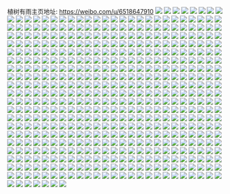 植树有雨主页地址: https://weibo.com/u/6518647910 
![](https://wx4.sinaimg.cn/mw2000/00779A6qly1h9kvnfw235j32c0340qv6.jpg) 
![](https://wx4.sinaimg.cn/mw2000/00779A6qly1h9kvnh45tej328i2zc1kz.jpg) 
![](https://wx4.sinaimg.cn/mw2000/00779A6qly1h9kvnhzc8zj32c0340x6q.jpg) 
![](https://wx4.sinaimg.cn/mw2000/00779A6qly1h9jw7x1zc1j31o0280tzx.jpg) 
![](https://wx4.sinaimg.cn/mw2000/00779A6qly1h9jw7yubioj33402c0u0y.jpg) 
![](https://wx4.sinaimg.cn/mw2000/00779A6qly1h9jw7xujbpj31o0280kj0.jpg) 
![](https://wx4.sinaimg.cn/mw2000/00779A6qly1h9jw7zhp2nj32nr1zt1ky.jpg) 
![](https://wx4.sinaimg.cn/mw2000/00779A6qly1h9jw81u7zuj32wq2c01kz.jpg) 
![](https://wx4.sinaimg.cn/mw2000/00779A6qly1h9jw87oqfmj30wi1o37n0.jpg) 
![](https://wx4.sinaimg.cn/mw2000/00779A6qly1h9jwb6xesij30wi1ie4bm.jpg) 
![](https://wx4.sinaimg.cn/mw2000/00779A6qly1h9jw86hqp3j31sc2dshdu.jpg) 
![](https://wx4.sinaimg.cn/mw2000/00779A6qly1h9ap83ly6zj31hc0u0qhd.jpg) 
![](https://wx4.sinaimg.cn/mw2000/00779A6qly1h972ukq118j32by2byx6q.jpg) 
![](https://wx4.sinaimg.cn/mw2000/00779A6qly1h972ujqhwjj32an2k1e83.jpg) 
![](https://wx4.sinaimg.cn/mw2000/00779A6qly1h9489msf8rj313u0tuan9.jpg) 
![](https://wx4.sinaimg.cn/mw2000/00779A6qly1h9487jdavoj30tu13uthe.jpg) 
![](https://wx4.sinaimg.cn/mw2000/00779A6qly1h9487itnncj31i70tl4fh.jpg) 
![](https://wx4.sinaimg.cn/mw2000/00779A6qly1h9488kjn8rj30u214qk17.jpg) 
![](https://wx4.sinaimg.cn/mw2000/00779A6qly1h9487j4xzhj30u014ek12.jpg) 
![](https://wx4.sinaimg.cn/mw2000/00779A6qly1h94887ofvzj30wi1eoaif.jpg) 
![](https://wx4.sinaimg.cn/mw2000/00779A6qly1h948abzot0j30u01hc4e7.jpg) 
![](https://wx4.sinaimg.cn/mw2000/00779A6qly1h948bo409oj30tq10hdjz.jpg) 
![](https://wx4.sinaimg.cn/mw2000/00779A6qly1h948dn8xzfj30t00wtwhx.jpg) 
![](https://wx4.sinaimg.cn/mw2000/00779A6qly1h8pfcj5w14j30xt0u0dnr.jpg) 
![](https://wx4.sinaimg.cn/mw2000/00779A6qly1h8pfcjip2aj30u014048u.jpg) 
![](https://wx4.sinaimg.cn/mw2000/00779A6qly1h8pfcitnusj30u014zqbf.jpg) 
![](https://wx4.sinaimg.cn/mw2000/00779A6qly1h8isz0nkx0j30u014011e.jpg) 
![](https://wx4.sinaimg.cn/mw2000/00779A6qly1h8isz1fi0ej30u0140dnx.jpg) 
![](https://wx4.sinaimg.cn/mw2000/00779A6qly1h8isz2dglsj30u014046l.jpg) 
![](https://wx4.sinaimg.cn/mw2000/00779A6qly1h8ht65o56pj32c0340qv6.jpg) 
![](https://wx4.sinaimg.cn/mw2000/00779A6qly1h87shg4lt0j30fm0fmaaq.jpg) 
![](https://wx4.sinaimg.cn/mw2000/00779A6qly1h86qjshc9zj30u0140q9u.jpg) 
![](https://wx4.sinaimg.cn/mw2000/00779A6qly1h84mt38zr3j31hc0u0k2n.jpg) 
![](https://wx4.sinaimg.cn/mw2000/00779A6qly1h84msy7aajj30u00u044l.jpg) 
![](https://wx4.sinaimg.cn/mw2000/00779A6qly1h83lnh43bzj30u013zwr5.jpg) 
![](https://wx4.sinaimg.cn/mw2000/00779A6qly1h83lnhkkmcj30u20u0tfp.jpg) 
![](https://wx4.sinaimg.cn/mw2000/00779A6qly1h83lng9jprj30u013zgtx.jpg) 
![](https://wx4.sinaimg.cn/mw2000/00779A6qly1h83lnid2a8j31400u0dmj.jpg) 
![](https://wx4.sinaimg.cn/mw2000/00779A6qly1h83lnhy7dzj31400u0dme.jpg) 
![](https://wx4.sinaimg.cn/mw2000/00779A6qly1h83lnitum3j31400u0107.jpg) 
![](https://wx4.sinaimg.cn/mw2000/00779A6qly1h83lnj6d5hj30u00u0jwv.jpg) 
![](https://wx4.sinaimg.cn/mw2000/00779A6qly1h83lnm0bspj30u20u0jyp.jpg) 
![](https://wx4.sinaimg.cn/mw2000/00779A6qly1h83lnk1rmmj30u0140k4v.jpg) 
![](https://wx4.sinaimg.cn/mw2000/00779A6qly1h7z34uycldj31400u0jxk.jpg) 
![](https://wx4.sinaimg.cn/mw2000/00779A6qly1h7z34vat3fj31400u0wkx.jpg) 
![](https://wx4.sinaimg.cn/mw2000/00779A6qly1h7wtbrlfrvj30t90zjwhg.jpg) 
![](https://wx4.sinaimg.cn/mw2000/00779A6qly1h7wtbqxl81j30u015qq6c.jpg) 
![](https://wx4.sinaimg.cn/mw2000/00779A6qly1h7wtbs0427j30sy0s4di7.jpg) 
![](https://wx4.sinaimg.cn/mw2000/00779A6qly1h7wt8um0ldj31190u0111.jpg) 
![](https://wx4.sinaimg.cn/mw2000/00779A6qly1h7wt0nquc3j30u0140jys.jpg) 
![](https://wx4.sinaimg.cn/mw2000/00779A6qly1h7wt0o42q6j30u0140gvo.jpg) 
![](https://wx4.sinaimg.cn/mw2000/00779A6qly1h7wt0ngfpzj30u01ciq8m.jpg) 
![](https://wx4.sinaimg.cn/mw2000/00779A6qly1h7wt0olj8nj30k00zkjyp.jpg) 
![](https://wx4.sinaimg.cn/mw2000/00779A6qly1h7wt0p1rjoj30k00zkjyp.jpg) 
![](https://wx4.sinaimg.cn/mw2000/00779A6qly1h7wt0pnfrgj30u01hctor.jpg) 
![](https://wx4.sinaimg.cn/mw2000/00779A6qly1h7wt0q6nhnj30u01hcaqd.jpg) 
![](https://wx4.sinaimg.cn/mw2000/00779A6qly1h7wt0qx1ypj30u01hc7kp.jpg) 
![](https://wx4.sinaimg.cn/mw2000/00779A6qly1h7wt0r9kulj30u01407ex.jpg) 
![](https://wx4.sinaimg.cn/mw2000/00779A6qly1h7v50kj2akj30u0140qdj.jpg) 
![](https://wx4.sinaimg.cn/mw2000/00779A6qly1h7rmerae7jj30u01hc47d.jpg) 
![](https://wx4.sinaimg.cn/mw2000/00779A6qly1h7pxc4hx34j30pv0y2780.jpg) 
![](https://wx4.sinaimg.cn/mw2000/00779A6qly1h7pw51graoj30ty0udgp6.jpg) 
![](https://wx4.sinaimg.cn/mw2000/00779A6qly1h7pjib8inkj31400u0tiy.jpg) 
![](https://wx4.sinaimg.cn/mw2000/00779A6qly1h7niqd96iyj30u013zdoa.jpg) 
![](https://wx4.sinaimg.cn/mw2000/00779A6qly1h7niqc0n32j30u01400zg.jpg) 
![](https://wx4.sinaimg.cn/mw2000/00779A6qly1h7niqexknnj30u0140qah.jpg) 
![](https://wx4.sinaimg.cn/mw2000/00779A6qly1h7niqgzeydj31290u0gvd.jpg) 
![](https://wx4.sinaimg.cn/mw2000/00779A6qly1h7niqi36qrj30u013z114.jpg) 
![](https://wx4.sinaimg.cn/mw2000/00779A6qly1h7niqjgbdsj30u20u0dom.jpg) 
![](https://wx4.sinaimg.cn/mw2000/00779A6qly1h7mgahf38uj30zk0k07be.jpg) 
![](https://wx4.sinaimg.cn/mw2000/00779A6qly1h7mgawnti9j30zk0k0dnd.jpg) 
![](https://wx4.sinaimg.cn/mw2000/00779A6qly1h7mgbd4h2rj31hc0u018l.jpg) 
![](https://wx4.sinaimg.cn/mw2000/00779A6qly1h7mgbu4l0dj31hc0u0wup.jpg) 
![](https://wx4.sinaimg.cn/mw2000/00779A6qly1h7mgcahqr8j31hc0u04f8.jpg) 
![](https://wx4.sinaimg.cn/mw2000/00779A6qly1h7mgclohywj30zk0k0qaa.jpg) 
![](https://wx4.sinaimg.cn/mw2000/00779A6qly1h7k7uzgh7hj30u0140n48.jpg) 
![](https://wx4.sinaimg.cn/mw2000/00779A6qly1h7k7uwtwkmj30u0140q8a.jpg) 
![](https://wx4.sinaimg.cn/mw2000/00779A6qly1h7jk2hdmb1j30u01chajn.jpg) 
![](https://wx4.sinaimg.cn/mw2000/00779A6qly1h7jk2hpq7tj30ti0x8te6.jpg) 
![](https://wx4.sinaimg.cn/mw2000/00779A6qly1h7jk2gwwjwj30tx1bpahh.jpg) 
![](https://wx4.sinaimg.cn/mw2000/00779A6qly1h7gt3on89ij30u0145n18.jpg) 
![](https://wx4.sinaimg.cn/mw2000/00779A6qly1h7gt3pp9tsj30s910jdgl.jpg) 
![](https://wx4.sinaimg.cn/mw2000/00779A6qly1h7gt3qdqm8j30rg0ywt9f.jpg) 
![](https://wx4.sinaimg.cn/mw2000/00779A6qly1h7g7ske9ytj30uf0u00tc.jpg) 
![](https://wx4.sinaimg.cn/mw2000/00779A6qly1h7g7s9m8a5j30se0xswi0.jpg) 
![](https://wx4.sinaimg.cn/mw2000/00779A6qly1h7g6ijiro3j30u0140akr.jpg) 
![](https://wx4.sinaimg.cn/mw2000/00779A6qly1h7g6iljxdrj30u01403zs.jpg) 
![](https://wx4.sinaimg.cn/mw2000/00779A6qly1h7g6ij3w27j30u013zk4y.jpg) 
![](https://wx4.sinaimg.cn/mw2000/00779A6qly1h7g6ikgj5oj30u013rajb.jpg) 
![](https://wx4.sinaimg.cn/mw2000/00779A6qly1h7g6ijs1d9j30u00u00u4.jpg) 
![](https://wx4.sinaimg.cn/mw2000/00779A6qly1h7g6ikozjyj30u20u0dia.jpg) 
![](https://wx4.sinaimg.cn/mw2000/00779A6qly1h7g6il022cj30u00u0gtd.jpg) 
![](https://wx4.sinaimg.cn/mw2000/00779A6qly1h7g6ilambtj30u00yigtz.jpg) 
![](https://wx4.sinaimg.cn/mw2000/00779A6qly1h7g6ik0o5aj311i0u0n12.jpg) 
![](https://wx4.sinaimg.cn/mw2000/00779A6qly1h7g0e92hl2j30u013o0w1.jpg) 
![](https://wx4.sinaimg.cn/mw2000/00779A6qly1h7cxm2xn8gj30ox0x8n29.jpg) 
![](https://wx4.sinaimg.cn/mw2000/00779A6qly1h7coemi2vnj30u01sxjyw.jpg) 
![](https://wx4.sinaimg.cn/mw2000/00779A6qly1h7coelwgluj30u01sxk5r.jpg) 
![](https://wx4.sinaimg.cn/mw2000/00779A6qly1h7coemxq2ej30u01o4k5w.jpg) 
![](https://wx4.sinaimg.cn/mw2000/00779A6qly1h7coen5qbaj30u00u0q46.jpg) 
![](https://wx4.sinaimg.cn/mw2000/00779A6qly1h7coenet5cj30u012w7d0.jpg) 
![](https://wx4.sinaimg.cn/mw2000/00779A6qly1h7coenrphej30u00u075p.jpg) 
![](https://wx4.sinaimg.cn/mw2000/00779A6qly1h7ab7q6a47j30u00u0wfc.jpg) 
![](https://wx4.sinaimg.cn/mw2000/00779A6qly1h7ab3fhb8vj30u013zdgx.jpg) 
![](https://wx4.sinaimg.cn/mw2000/00779A6qly1h7838m73qfj31o02801kx.jpg) 
![](https://wx4.sinaimg.cn/mw2000/00779A6qly1h7838lm53lj30u01hctgt.jpg) 
![](https://wx4.sinaimg.cn/mw2000/00779A6qly1h78372w7uoj31ba0zggoa.jpg) 
![](https://wx4.sinaimg.cn/mw2000/00779A6qly1h78378w8uyj335s2dcnpf.jpg) 
![](https://wx4.sinaimg.cn/mw2000/00779A6qly1h78372ftlkj32c0340hdt.jpg) 
![](https://wx4.sinaimg.cn/mw2000/00779A6qly1h78379rewuj30u0140t9o.jpg) 
![](https://wx4.sinaimg.cn/mw2000/00779A6qly1h7837atdcpj32zf29fkjm.jpg) 
![](https://wx4.sinaimg.cn/mw2000/00779A6qly1h7837c9p2qj33402c0u0y.jpg) 
![](https://wx4.sinaimg.cn/mw2000/00779A6qly1h7837druwpj33402c0hdu.jpg) 
![](https://wx4.sinaimg.cn/mw2000/00779A6qly1h7837et8cnj31o0280dsi.jpg) 
![](https://wx4.sinaimg.cn/mw2000/00779A6qly1h7837gffeoj33402c07wj.jpg) 
![](https://wx4.sinaimg.cn/mw2000/00779A6qly1h7837i3epnj31o0280u0x.jpg) 
![](https://wx4.sinaimg.cn/mw2000/00779A6qly1h74lvk3k8cj30wi1ycq49.jpg) 
![](https://wx4.sinaimg.cn/mw2000/00779A6qly1h74lvlp6nfj30m50jvt94.jpg) 
![](https://wx4.sinaimg.cn/mw2000/00779A6qly1h74lvlzxjzj30u01hctgg.jpg) 
![](https://wx4.sinaimg.cn/mw2000/00779A6qly1h73qtqedguj30u014o79p.jpg) 
![](https://wx4.sinaimg.cn/mw2000/00779A6qly1h73qtqw3xgj31d00u00w2.jpg) 
![](https://wx4.sinaimg.cn/mw2000/00779A6qly1h73qtrhjjnj30u0140tl8.jpg) 
![](https://wx4.sinaimg.cn/mw2000/00779A6qly1h73qtrvytaj30u0140gt1.jpg) 
![](https://wx4.sinaimg.cn/mw2000/00779A6qly1h73qtq1948j31410u0juh.jpg) 
![](https://wx4.sinaimg.cn/mw2000/00779A6qly1h71b3utetjj30tq19jtca.jpg) 
![](https://wx4.sinaimg.cn/mw2000/00779A6qly1h71b3oeuedj32c0340e83.jpg) 
![](https://wx4.sinaimg.cn/mw2000/00779A6qly1h71b3qrguyj33402c0b2c.jpg) 
![](https://wx4.sinaimg.cn/mw2000/00779A6qly1h71b3sq84ij32c0340u0y.jpg) 
![](https://wx4.sinaimg.cn/mw2000/00779A6qly1h71b3u8r2ij32c0340npe.jpg) 
![](https://wx4.sinaimg.cn/mw2000/00779A6qly1h71b3w7lnmj326u26u1kz.jpg) 
![](https://wx4.sinaimg.cn/mw2000/00779A6qly1h71b3guez3j32c02sde82.jpg) 
![](https://wx4.sinaimg.cn/mw2000/00779A6qly1h71b3ylpafj32ve25je83.jpg) 
![](https://wx4.sinaimg.cn/mw2000/00779A6qly1h71b40z1p6j32vn25qu0z.jpg) 
![](https://wx4.sinaimg.cn/mw2000/00779A6qly1h71b421i0cj31o01o0wnd.jpg) 
![](https://wx4.sinaimg.cn/mw2000/00779A6qly1h71b46wi5xj32c0340x6q.jpg) 
![](https://wx4.sinaimg.cn/mw2000/00779A6qly1h70a4kasyaj30yp0jjtc1.jpg) 
![](https://wx4.sinaimg.cn/mw2000/00779A6qly1h6sgpu45hlj31o0280kjl.jpg) 
![](https://wx4.sinaimg.cn/mw2000/00779A6qly1h6sgputcwbj32c0340npe.jpg) 
![](https://wx4.sinaimg.cn/mw2000/00779A6qly1h6sgpsxcnzj31o0280b29.jpg) 
![](https://wx4.sinaimg.cn/mw2000/00779A6qly1h6r9dhy5ybj30k00zkmyk.jpg) 
![](https://wx4.sinaimg.cn/mw2000/00779A6qly1h6r9dj0vucj30u0140jyh.jpg) 
![](https://wx4.sinaimg.cn/mw2000/00779A6qly1h6r9dkufjuj30u01407fl.jpg) 
![](https://wx4.sinaimg.cn/mw2000/00779A6qly1h6q4xm1w2jj30u01407ao.jpg) 
![](https://wx4.sinaimg.cn/mw2000/00779A6qly1h6q4xq7ihaj30u00v0gqm.jpg) 
![](https://wx4.sinaimg.cn/mw2000/00779A6qly1h6p12shnabj32c02l4npe.jpg) 
![](https://wx4.sinaimg.cn/mw2000/00779A6qly1h6p12jbm3jj30zw0zjgwp.jpg) 
![](https://wx4.sinaimg.cn/mw2000/00779A6qly1h6p12mky4hj33382c0e85.jpg) 
![](https://wx4.sinaimg.cn/mw2000/00779A6qly1h6p12rbup1j326r26rhdv.jpg) 
![](https://wx4.sinaimg.cn/mw2000/00779A6qly1h6p12vg3idj31sc2ds7wj.jpg) 
![](https://wx4.sinaimg.cn/mw2000/00779A6qly1h6p12k7jirj30u00u017f.jpg) 
![](https://wx4.sinaimg.cn/mw2000/00779A6qly1h6omun3fawj30zk0k0n3m.jpg) 
![](https://wx4.sinaimg.cn/mw2000/00779A6qly1h6omun9pmpj30k00zkwkj.jpg) 
![](https://wx4.sinaimg.cn/mw2000/00779A6qly1h6omumtbw7j30zk0k0dmk.jpg) 
![](https://wx4.sinaimg.cn/mw2000/00779A6qly1h6ojygdnbfj30tj0kaq6v.jpg) 
![](https://wx4.sinaimg.cn/mw2000/00779A6qly1h6nlvfjeocj30wi0ult9v.jpg) 
![](https://wx4.sinaimg.cn/mw2000/00779A6qly1h6mdwpivksj30wh12pjwm.jpg) 
![](https://wx4.sinaimg.cn/mw2000/00779A6qly1h6mdwpb5g9j30wi12jwf2.jpg) 
![](https://wx4.sinaimg.cn/mw2000/00779A6qly1h6mdwp0e1xj30wi12o0ta.jpg) 
![](https://wx4.sinaimg.cn/mw2000/00779A6qly1h6mdxy4nbbj31o01o0n7j.jpg) 
![](https://wx4.sinaimg.cn/mw2000/00779A6qly1h6mdxw5vj9j32c0340npd.jpg) 
![](https://wx4.sinaimg.cn/mw2000/00779A6qly1h6mdxxm2luj32c03407ci.jpg) 
![](https://wx4.sinaimg.cn/mw2000/00779A6qly1h6mdxyyaiqj32c02ocnpe.jpg) 
![](https://wx4.sinaimg.cn/mw2000/00779A6qly1h6mdxyd7p5j30wi147mxz.jpg) 
![](https://wx4.sinaimg.cn/mw2000/00779A6qly1h6mdxvgjblj32c02c0hdw.jpg) 
![](https://wx4.sinaimg.cn/mw2000/00779A6qly1h6jf6kkwemj30sd0u8gnj.jpg) 
![](https://wx4.sinaimg.cn/mw2000/00779A6qly1h6jf6ie3r9j30wg1d2ato.jpg) 
![](https://wx4.sinaimg.cn/mw2000/00779A6qly1h6jf6io80ij30sv11lqbf.jpg) 
![](https://wx4.sinaimg.cn/mw2000/00779A6qly1h6jf6jba7dj33402c0e82.jpg) 
![](https://wx4.sinaimg.cn/mw2000/00779A6qly1h6jf6jxox9j33402c04qq.jpg) 
![](https://wx4.sinaimg.cn/mw2000/00779A6qly1h6jf6lhvgvj30u017yqkx.jpg) 
![](https://wx4.sinaimg.cn/mw2000/00779A6qly1h6jf6ltal9j30u01hck70.jpg) 
![](https://wx4.sinaimg.cn/mw2000/00779A6qly1h6eb78j7boj30wi0wiab0.jpg) 
![](https://wx4.sinaimg.cn/mw2000/00779A6qly1h6eb78ttibj30zk0zkwou.jpg) 
![](https://wx4.sinaimg.cn/mw2000/00779A6qly1h6c6pkbvimj30cu0hgweu.jpg) 
![](https://wx4.sinaimg.cn/mw2000/00779A6qly1h68zugefj1j30fo0ljq4c.jpg) 
![](https://wx4.sinaimg.cn/mw2000/00779A6qly1h68ris7houj30u01a10z4.jpg) 
![](https://wx4.sinaimg.cn/mw2000/00779A6qly1h66cex4b6cj30u00mfjvc.jpg) 
![](https://wx4.sinaimg.cn/mw2000/00779A6qly1h649cnz5poj30tu13u44l.jpg) 
![](https://wx4.sinaimg.cn/mw2000/00779A6qly1h63wswlf2gj30u0140t9j.jpg) 
![](https://wx4.sinaimg.cn/mw2000/00779A6qly1h638zwlzokj30u011ztd8.jpg) 
![](https://wx4.sinaimg.cn/mw2000/00779A6qly1h62xq1b6e4j30u01clak5.jpg) 
![](https://wx4.sinaimg.cn/mw2000/00779A6qly1h62r2ibx74j30ig0hcjrm.jpg) 
![](https://wx4.sinaimg.cn/mw2000/00779A6qly1h62r3rd4taj30jy0m2jrj.jpg) 
![](https://wx4.sinaimg.cn/mw2000/00779A6qly1h61ltz1lcdj30wi17cq3x.jpg) 
![](https://wx4.sinaimg.cn/mw2000/00779A6qly1h6195qnzf6j32c02srqv6.jpg) 
![](https://wx4.sinaimg.cn/mw2000/00779A6qly1h6195sjrjzj32c03407wh.jpg) 
![](https://wx4.sinaimg.cn/mw2000/00779A6qly1h5v36vs4qxj31o01o0hdt.jpg) 
![](https://wx4.sinaimg.cn/mw2000/00779A6qly1h5v36w9xl4j30u01hc4ey.jpg) 
![](https://wx4.sinaimg.cn/mw2000/00779A6qly1h5v36x0v50j33402c04qq.jpg) 
![](https://wx4.sinaimg.cn/mw2000/00779A6qly1h5v36xxn3oj33402c04qq.jpg) 
![](https://wx4.sinaimg.cn/mw2000/00779A6qly1h5reu2vd46j32c03407wi.jpg) 
![](https://wx4.sinaimg.cn/mw2000/00779A6qly1h5mucav2mvj30zg16odlt.jpg) 
![](https://wx4.sinaimg.cn/mw2000/00779A6qly1h5mucbpfwmj33402c0kjn.jpg) 
![](https://wx4.sinaimg.cn/mw2000/00779A6qly1h5muccm0s2j3340340npe.jpg) 
![](https://wx4.sinaimg.cn/mw2000/00779A6qly1h5mucdundyj33402c0u0z.jpg) 
![](https://wx4.sinaimg.cn/mw2000/00779A6qly1h5mucd31a8j30go0goaav.jpg) 
![](https://wx4.sinaimg.cn/mw2000/00779A6qly1h5mucal09kj31ba1ba4ir.jpg) 
![](https://wx4.sinaimg.cn/mw2000/00779A6qly1h5bioenihrj30t71dt4d4.jpg) 
![](https://wx4.sinaimg.cn/mw2000/00779A6qly1h4yhiz2nrgj30u01hcn56.jpg) 
![](https://wx4.sinaimg.cn/mw2000/00779A6qly1h4yhizvkryj30u01hc47e.jpg) 
![](https://wx4.sinaimg.cn/mw2000/00779A6qly1h4yhjjkxskj30u01hc7ab.jpg) 
![](https://wx4.sinaimg.cn/mw2000/00779A6qly1h4yfho0lb1j31160u0n5i.jpg) 
![](https://wx4.sinaimg.cn/mw2000/00779A6qly1h4yfhoxos1j30u0140wol.jpg) 
![](https://wx4.sinaimg.cn/mw2000/00779A6qly1h4yfhpf2naj30u20u045v.jpg) 
![](https://wx4.sinaimg.cn/mw2000/00779A6qly1h4xbyl5ki7j33402c0u0z.jpg) 
![](https://wx4.sinaimg.cn/mw2000/00779A6qly1h4uofn3etgj30sy0m7jux.jpg) 
![](https://wx4.sinaimg.cn/mw2000/00779A6qly1h4tqp9ssqlj30u01syagn.jpg) 
![](https://wx4.sinaimg.cn/mw2000/00779A6qly1h4szz05pmej30u01sx791.jpg) 
![](https://wx4.sinaimg.cn/mw2000/00779A6qly1h4szz0jt3yj30wi1yck2v.jpg) 
![](https://wx4.sinaimg.cn/mw2000/00779A6qly1h4sqa9hstij31400u0n4v.jpg) 
![](https://wx4.sinaimg.cn/mw2000/00779A6qly1h4sqa8uvp1j31400u0tgu.jpg) 
![](https://wx4.sinaimg.cn/mw2000/00779A6qly1h4sqa6myq1j30u0140k0a.jpg) 
![](https://wx4.sinaimg.cn/mw2000/00779A6qly1h4sqb3s8avj30u0141q7y.jpg) 
![](https://wx4.sinaimg.cn/mw2000/00779A6qly1h4rlj7pbojj32c0340qv7.jpg) 
![](https://wx4.sinaimg.cn/mw2000/00779A6qly1h4rlj9mmr9j33402c0kjn.jpg) 
![](https://wx4.sinaimg.cn/mw2000/00779A6qly1h4rljdhveuj32c0340u10.jpg) 
![](https://wx4.sinaimg.cn/mw2000/00779A6qly1h4rljfawkoj32uy1mfqv7.jpg) 
![](https://wx4.sinaimg.cn/mw2000/00779A6qly1h4rljftat9j30zk0k0aeq.jpg) 
![](https://wx4.sinaimg.cn/mw2000/00779A6qly1h4rljhk4nhj32c0340qv7.jpg) 
![](https://wx4.sinaimg.cn/mw2000/00779A6qly1h4p1ny7dpnj30zk0zk13l.jpg) 
![](https://wx4.sinaimg.cn/mw2000/00779A6qly1h4lh36685sj33402c0npe.jpg) 
![](https://wx4.sinaimg.cn/mw2000/00779A6qly1h4lh356ii4j313u0tuncw.jpg) 
![](https://wx4.sinaimg.cn/mw2000/00779A6qly1h4lh3p9kc6j32c03401l0.jpg) 
![](https://wx4.sinaimg.cn/mw2000/00779A6qly1h4lh3q5mylj30r912w44x.jpg) 
![](https://wx4.sinaimg.cn/mw2000/00779A6qly1h4jofixw5jj32c033vhdw.jpg) 
![](https://wx4.sinaimg.cn/mw2000/00779A6qly1h4jofjmag6j30nx0esgo2.jpg) 
![](https://wx4.sinaimg.cn/mw2000/00779A6qly1h4f4tn9aklj33402c01ky.jpg) 
![](https://wx4.sinaimg.cn/mw2000/00779A6qly1h4f4tqinpbj32c033v7wj.jpg) 
![](https://wx4.sinaimg.cn/mw2000/00779A6qly1h4f43df53tj32801o0u0x.jpg) 
![](https://wx4.sinaimg.cn/mw2000/00779A6qly1h4f439t91fj30zk1bedr6.jpg) 
![](https://wx4.sinaimg.cn/mw2000/00779A6qly1h4f43e8eegj32801o0u0x.jpg) 
![](https://wx4.sinaimg.cn/mw2000/00779A6qly1h4f43cj0tgj32c033vhdv.jpg) 
![](https://wx4.sinaimg.cn/mw2000/00779A6qly1h4f439chntj33402c0kjn.jpg) 
![](https://wx4.sinaimg.cn/mw2000/00779A6qly1h4f43euqu7j31o0280hdt.jpg) 
![](https://wx4.sinaimg.cn/mw2000/00779A6qly1h4f43fp1ulj31o02804qq.jpg) 
![](https://wx4.sinaimg.cn/mw2000/00779A6qly1h4f43gojnpj31o02804qq.jpg) 
![](https://wx4.sinaimg.cn/mw2000/00779A6qly1h4f43heo59j31o0280x6p.jpg) 
![](https://wx4.sinaimg.cn/mw2000/00779A6qly1h4clbnrjizj32c033v1l0.jpg) 
![](https://wx4.sinaimg.cn/mw2000/00779A6qly1h4clcc544uj32c033vx6r.jpg) 
![](https://wx4.sinaimg.cn/mw2000/00779A6qly1h4cgdyi8xwj31o02804fa.jpg) 
![](https://wx4.sinaimg.cn/mw2000/00779A6qly1h4cgdzb7xaj31o0280e4s.jpg) 
![](https://wx4.sinaimg.cn/mw2000/00779A6qly1h4cgdzog4bj31o0280qis.jpg) 
![](https://wx4.sinaimg.cn/mw2000/00779A6qly1h47mdk1mlvj32c0340e83.jpg) 
![](https://wx4.sinaimg.cn/mw2000/00779A6qly1h47mdl3i1rj30zg1ban0w.jpg) 
![](https://wx4.sinaimg.cn/mw2000/00779A6qly1h47mdnbuehj32t92c0b2a.jpg) 
![](https://wx4.sinaimg.cn/mw2000/00779A6qly1h47mdt7nfcj30zk0k07bc.jpg) 
![](https://wx4.sinaimg.cn/mw2000/00779A6qly1h423t14v8xj31hc0u0jyf.jpg) 
![](https://wx4.sinaimg.cn/mw2000/00779A6qly1h423syk2bcj33402c0b2b.jpg) 
![](https://wx4.sinaimg.cn/mw2000/00779A6qly1h423t0r0sgj32c033vx6s.jpg) 
![](https://wx4.sinaimg.cn/mw2000/00779A6qly1h41t6bjn1vj30ts0mcwpn.jpg) 
![](https://wx4.sinaimg.cn/mw2000/00779A6qly1h41t6b91w6j31o0280u0x.jpg) 
![](https://wx4.sinaimg.cn/mw2000/00779A6qly1h41t69y6eyj31o0280e81.jpg) 
![](https://wx4.sinaimg.cn/mw2000/00779A6qly1h41t6c0iy7j31o0280e81.jpg) 
![](https://wx4.sinaimg.cn/mw2000/00779A6qly1h41t6alnj8j31o0280hdt.jpg) 
![](https://wx4.sinaimg.cn/mw2000/00779A6qly1h3t4ro03nsj31sc2dskjl.jpg) 
![](https://wx4.sinaimg.cn/mw2000/00779A6qly1h3t4rowwlwj31sc2dsb29.jpg) 
![](https://wx4.sinaimg.cn/mw2000/00779A6qly1h3t4rptlrjj31sc2ds1ky.jpg) 
![](https://wx4.sinaimg.cn/mw2000/00779A6qly1h3t4rqk7rbj31o82dsx6p.jpg) 
![](https://wx4.sinaimg.cn/mw2000/00779A6qly1h3lwiht6p9j30u0140n64.jpg) 
![](https://wx4.sinaimg.cn/mw2000/00779A6qly1h3kgw5lplmj322m340e82.jpg) 
![](https://wx4.sinaimg.cn/mw2000/00779A6qly1h3jvvks4mvj33402ctnpf.jpg) 
![](https://wx4.sinaimg.cn/mw2000/00779A6qly1h3jvvm88blj31uh2gm1l0.jpg) 
![](https://wx4.sinaimg.cn/mw2000/00779A6qly1h3jvvnvx91j33402c01l2.jpg) 
![](https://wx4.sinaimg.cn/mw2000/00779A6qly1h3jvvoypeyj32801o0u0y.jpg) 
![](https://wx4.sinaimg.cn/mw2000/00779A6qly1h3e3nx0xmkj31be0zk4j5.jpg) 
![](https://wx4.sinaimg.cn/mw2000/00779A6qly1h3e06ryvigj31o0280npd.jpg) 
![](https://wx4.sinaimg.cn/mw2000/00779A6qly1h3e06u4jxlj30wi1yc1kx.jpg) 
![](https://wx4.sinaimg.cn/mw2000/00779A6qly1h3e06xntpaj32c0340hdu.jpg) 
![](https://wx4.sinaimg.cn/mw2000/00779A6qly1h3e06z5wjcj30u0140q7d.jpg) 
![](https://wx4.sinaimg.cn/mw2000/00779A6qly1h3e07c82qcj31sc2dsb29.jpg) 
![](https://wx4.sinaimg.cn/mw2000/00779A6qly1h3adbhnebfj30tw13w16i.jpg) 
![](https://wx4.sinaimg.cn/mw2000/00779A6qly1h38bvjhr7bj32nj2njx6p.jpg) 
![](https://wx4.sinaimg.cn/mw2000/00779A6qly1h38bvips62j32c0340x6q.jpg) 
![](https://wx4.sinaimg.cn/mw2000/00779A6qly1h38bw0mngtj31o0280b29.jpg) 
![](https://wx4.sinaimg.cn/mw2000/00779A6qly1h38bvhorhgj31400u04de.jpg) 
![](https://wx4.sinaimg.cn/mw2000/00779A6qly1h38bw1811ij31o0280e81.jpg) 
![](https://wx4.sinaimg.cn/mw2000/00779A6qly1h35s03tfc8j33402c0hdv.jpg) 
![](https://wx4.sinaimg.cn/mw2000/00779A6qly1h35s02o5f4j31sc2dshdt.jpg) 
![](https://wx4.sinaimg.cn/mw2000/00779A6qly1h35s016vd7j33402c0b2c.jpg) 
![](https://wx4.sinaimg.cn/mw2000/00779A6qly1h31vjgko07j32c0340x6q.jpg) 
![](https://wx4.sinaimg.cn/mw2000/00779A6qly1h31cvjfd4aj30u010wqcv.jpg) 
![](https://wx4.sinaimg.cn/mw2000/00779A6qly1h31ctc2wtzj31441hiqfg.jpg) 
![](https://wx4.sinaimg.cn/mw2000/00779A6qly1h31cua6uqmj30mi0u0al7.jpg) 
![](https://wx4.sinaimg.cn/mw2000/00779A6qly1h31ctbf087j30u01hc7hs.jpg) 
![](https://wx4.sinaimg.cn/mw2000/00779A6qly1h2yjfm39c4j30u015mdvi.jpg) 
![](https://wx4.sinaimg.cn/mw2000/00779A6qly1h2yjir11ypj30ow0wydk7.jpg) 
![](https://wx4.sinaimg.cn/mw2000/00779A6qly1h2yjhvulvwj30ty0vamzs.jpg) 
![](https://wx4.sinaimg.cn/mw2000/00779A6qly1h2yfd5bjanj30tz0mijut.jpg) 
![](https://wx4.sinaimg.cn/mw2000/00779A6qly1h2t6ri5bo5j31o01o04qp.jpg) 
![](https://wx4.sinaimg.cn/mw2000/00779A6qly1h2pjm8alkkj30u014010e.jpg) 
![](https://wx4.sinaimg.cn/mw2000/00779A6qly1h2pjm5vbhvj31ks0u0gzd.jpg) 
![](https://wx4.sinaimg.cn/mw2000/00779A6qly1h2pjm6xwl4j30tt17in4z.jpg) 
![](https://wx4.sinaimg.cn/mw2000/00779A6qly1h2pjm9bb5qj30u0140ajp.jpg) 
![](https://wx4.sinaimg.cn/mw2000/00779A6qly1h2pjmct567j30u0140k05.jpg) 
![](https://wx4.sinaimg.cn/mw2000/00779A6qly1h2pjmatc42j30u0140qg5.jpg) 
![](https://wx4.sinaimg.cn/mw2000/00779A6qly1h2pjmdnx2jj30u0140gto.jpg) 
![](https://wx4.sinaimg.cn/mw2000/00779A6qly1h2pjmbvf58j30u0140tjk.jpg) 
![](https://wx4.sinaimg.cn/mw2000/00779A6qly1h2mrc8tuolj31be0zk7b2.jpg) 
![](https://wx4.sinaimg.cn/mw2000/00779A6qly1h2ji9kh3k0j30wi1ycqv5.jpg) 
![](https://wx4.sinaimg.cn/mw2000/00779A6qly1h2ji9fvrgdj30wi1ycnpd.jpg) 
![](https://wx4.sinaimg.cn/mw2000/00779A6qly1h2gh1idv55j30dm0dmta9.jpg) 
![](https://wx4.sinaimg.cn/mw2000/00779A6qly1h287y33lb7j335s2dce85.jpg) 
![](https://wx4.sinaimg.cn/mw2000/00779A6qly1h282h2an2ij32ip1w1b29.jpg) 
![](https://wx4.sinaimg.cn/mw2000/00779A6qly1h282h2xyetj32ip1w1u0x.jpg) 
![](https://wx4.sinaimg.cn/mw2000/00779A6qly1h282h3dhf1j312w0zk0xw.jpg) 
![](https://wx4.sinaimg.cn/mw2000/00779A6qly1h282h4fd2ij32ip1w1u0x.jpg) 
![](https://wx4.sinaimg.cn/mw2000/00779A6qly1h282h5hon4j321z1jhe81.jpg) 
![](https://wx4.sinaimg.cn/mw2000/00779A6qly1h282h6awraj31s01c01kx.jpg) 
![](https://wx4.sinaimg.cn/mw2000/00779A6qly1h282h74do9j322y1k84qp.jpg) 
![](https://wx4.sinaimg.cn/mw2000/00779A6qly1h282h7cajfj30zk0qo78d.jpg) 
![](https://wx4.sinaimg.cn/mw2000/00779A6qly1h282h7lk9rj31be0zkk1b.jpg) 
![](https://wx4.sinaimg.cn/mw2000/00779A6qly1h282d22na9j31er1vob29.jpg) 
![](https://wx4.sinaimg.cn/mw2000/00779A6qly1h282cth8qrj325d1m1x6p.jpg) 
![](https://wx4.sinaimg.cn/mw2000/00779A6qly1h282cvahn4j322s1k3qv5.jpg) 
![](https://wx4.sinaimg.cn/mw2000/00779A6qly1h282cwz8zhj32471l6u0x.jpg) 
![](https://wx4.sinaimg.cn/mw2000/00779A6qly1h282d02kqnj30tx1671dd.jpg) 
![](https://wx4.sinaimg.cn/mw2000/00779A6qly1h282cydewnj32ip1w1kjl.jpg) 
![](https://wx4.sinaimg.cn/mw2000/00779A6qly1h282cznrjxj32ip1w1kjl.jpg) 
![](https://wx4.sinaimg.cn/mw2000/00779A6qly1h282d14czfj31er1vohdt.jpg) 
![](https://wx4.sinaimg.cn/mw2000/00779A6qly1h282d3bxo1j32ip1w1npd.jpg) 
![](https://wx4.sinaimg.cn/mw2000/00779A6qly1h1qs37chs1j31hc0u012z.jpg) 
![](https://wx4.sinaimg.cn/mw2000/00779A6qly1h1g1zm770yj33k02o0u0x.jpg) 
![](https://wx4.sinaimg.cn/mw2000/00779A6qly1h1g1zn72epj33k02o0x6p.jpg) 
![](https://wx4.sinaimg.cn/mw2000/00779A6qly1h1g1zo09rcj33k02o0qv5.jpg) 
![](https://wx4.sinaimg.cn/mw2000/00779A6qly1h1g1zoiuz0j31t00u011b.jpg) 
![](https://wx4.sinaimg.cn/mw2000/00779A6qly1h1g1zopywsj30n00mw794.jpg) 
![](https://wx4.sinaimg.cn/mw2000/00779A6qly1h1g1zoxutyj30j60i5mxw.jpg) 
![](https://wx4.sinaimg.cn/mw2000/00779A6qly1h1czfj2v0fj33342bckjm.jpg) 
![](https://wx4.sinaimg.cn/mw2000/00779A6qly1h1czfktbbvj33342bce83.jpg) 
![](https://wx4.sinaimg.cn/mw2000/00779A6qly1h1czflxw6uj32bc334b2a.jpg) 
![](https://wx4.sinaimg.cn/mw2000/00779A6qly1h1czfn8umwj33342bcx6q.jpg) 
![](https://wx4.sinaimg.cn/mw2000/00779A6qly1h1czfoo9r8j33k02o0npf.jpg) 
![](https://wx4.sinaimg.cn/mw2000/00779A6qly1h1czfpv1lgj32bc334qv6.jpg) 
![](https://wx4.sinaimg.cn/mw2000/00779A6qly1h1azi9yye3j30u01t010u.jpg) 
![](https://wx4.sinaimg.cn/mw2000/00779A6qly1h1azia6z22j30u01t0aii.jpg) 
![](https://wx4.sinaimg.cn/mw2000/00779A6qly1h1aziafrlpj30u01t0n57.jpg) 
![](https://wx4.sinaimg.cn/mw2000/00779A6qly1h199xm8x2lj30u01t0wox.jpg) 
![](https://wx4.sinaimg.cn/mw2000/00779A6qly1h18hq7c6nbj31w12a5e81.jpg) 
![](https://wx4.sinaimg.cn/mw2000/00779A6qly1h165gbpropj31oh2ipqqf.jpg) 
![](https://wx4.sinaimg.cn/mw2000/00779A6qly1h165gcm40cj31oh2ip4pz.jpg) 
![](https://wx4.sinaimg.cn/mw2000/00779A6qly1h154ksnk3uj30u00xvdpe.jpg) 
![](https://wx4.sinaimg.cn/mw2000/00779A6qly1h154ksyuukj30u01t07bi.jpg) 
![](https://wx4.sinaimg.cn/mw2000/00779A6qly1h11l0awdxmj31w12ipu0y.jpg) 
![](https://wx4.sinaimg.cn/mw2000/00779A6qly1h11l021199j32iq1w24qq.jpg) 
![](https://wx4.sinaimg.cn/mw2000/00779A6qly1h11l05elvbj31w12ip1ky.jpg) 
![](https://wx4.sinaimg.cn/mw2000/00779A6qly1h11l03x997j32b42b4hdu.jpg) 
![](https://wx4.sinaimg.cn/mw2000/00779A6qly1h11l07cd7vj32ip1w14qr.jpg) 
![](https://wx4.sinaimg.cn/mw2000/00779A6qly1h11l0bwx0gj32bc334x6p.jpg) 
![](https://wx4.sinaimg.cn/mw2000/00779A6qly1h11l0d0ac6j32b42b47wh.jpg) 
![](https://wx4.sinaimg.cn/mw2000/00779A6qly1h11l0dwoslj32o02o01ky.jpg) 
![](https://wx4.sinaimg.cn/mw2000/00779A6qly1h11l0fg4paj32b42b41ky.jpg) 
![](https://wx4.sinaimg.cn/mw2000/00779A6qly1h0pxk3z4zhj30u01t0aod.jpg) 
![](https://wx4.sinaimg.cn/mw2000/00779A6qly1h0pxk492zfj30u00y94av.jpg) 
![](https://wx4.sinaimg.cn/mw2000/00779A6qly1h0pxlorx6qj33k02o0npd.jpg) 
![](https://wx4.sinaimg.cn/mw2000/00779A6qly1h0pxls8do5j30jg0jgq6g.jpg) 
![](https://wx4.sinaimg.cn/mw2000/00779A6qly1h0iu6gaq3mj30u01t0n8b.jpg) 
![](https://wx4.sinaimg.cn/mw2000/00779A6qly1h0iu6ilukmj30u01t014b.jpg) 
![](https://wx4.sinaimg.cn/mw2000/00779A6qly1h0ecqcocjqj32c22c21kx.jpg) 
![](https://wx4.sinaimg.cn/mw2000/00779A6qly1h0ecqdocm1j32b52b51kx.jpg) 
![](https://wx4.sinaimg.cn/mw2000/00779A6qly1h0cv9pk3k8j30u00u0q7c.jpg) 
![](https://wx4.sinaimg.cn/mw2000/00779A6qly1h0cv9ptk64j30u00u00xc.jpg) 
![](https://wx4.sinaimg.cn/mw2000/00779A6qly1h0cv9q1bvsj30u00u0782.jpg) 
![](https://wx4.sinaimg.cn/mw2000/00779A6qly1h09tdz40dbj30tu0tutih.jpg) 
![](https://wx4.sinaimg.cn/mw2000/00779A6qly1gz3ru88a61j30u00u00wq.jpg) 
![](https://wx4.sinaimg.cn/mw2000/00779A6qly1gz3ru7ncuaj31be0zkgtp.jpg) 
![](https://wx4.sinaimg.cn/mw2000/00779A6qly1gz3ru8jvskj30x30zjn5z.jpg) 
![](https://wx4.sinaimg.cn/mw2000/00779A6qly1gytuh4pl1oj32c02c0hdu.jpg) 
![](https://wx4.sinaimg.cn/mw2000/00779A6qly1gyo1wzv7wej30yi1pcaw8.jpg) 
![](https://wx4.sinaimg.cn/mw2000/00779A6qly1gygzm05r99j311211210t.jpg) 
![](https://wx4.sinaimg.cn/mw2000/00779A6qly1gygzm0gi1xj31121121f4.jpg) 
![](https://wx4.sinaimg.cn/mw2000/00779A6qly1gygzlzqk75j32c02c0e83.jpg) 
![](https://wx4.sinaimg.cn/mw2000/00779A6qly1gygzm182auj31of1oex6p.jpg) 
![](https://wx4.sinaimg.cn/mw2000/00779A6qly1gyeowjlatej31sg1sgx6p.jpg) 
![](https://wx4.sinaimg.cn/mw2000/00779A6qly1gyeowk2q2dj31sg1sg1hl.jpg) 
![](https://wx4.sinaimg.cn/mw2000/00779A6qly1gyeowiw50dj31sg1sgty3.jpg) 
![](https://wx4.sinaimg.cn/mw2000/00779A6qly1gy0wjmyygbj30yi1pcx1j.jpg) 
![](https://wx4.sinaimg.cn/mw2000/00779A6qly1gxa3rb44paj30u00u0gpz.jpg) 
![](https://wx4.sinaimg.cn/mw2000/00779A6qly1gxa3rap580j30u00u0my6.jpg) 
![](https://wx4.sinaimg.cn/mw2000/00779A6qly1gx6wddk150j31sg2dse81.jpg) 
![](https://wx4.sinaimg.cn/mw2000/00779A6qly1gx6wdeceh7j32tt1uyx6p.jpg) 
![](https://wx4.sinaimg.cn/mw2000/00779A6qly1gx6wdcprrdj32io1w0x6p.jpg) 
![](https://wx4.sinaimg.cn/mw2000/00779A6qly1gx6wdevwrgj31sg2dshdt.jpg) 
![](https://wx4.sinaimg.cn/mw2000/00779A6qly1gx6wdbzzr0j32c0340hdt.jpg) 
![](https://wx4.sinaimg.cn/mw2000/00779A6qly1gx6wdfmkmzj32io1w0kjl.jpg) 
![](https://wx4.sinaimg.cn/mw2000/00779A6qly1gx6wdbdrd6j32b03407wi.jpg) 
![](https://wx4.sinaimg.cn/mw2000/00779A6qly1gx6wdglbucj33402c0b2a.jpg) 
![](https://wx4.sinaimg.cn/mw2000/00779A6qly1gx6wdh848nj31sg1sg7wh.jpg) 
![](https://wx4.sinaimg.cn/mw2000/00779A6qly1gw6f73xo8zj30pa0ne0vr.jpg) 
![](https://wx4.sinaimg.cn/mw2000/00779A6qly1gvjwlt6i3mj61o02801kx02.jpg) 
![](https://wx4.sinaimg.cn/mw2000/00779A6qly1gvjwl8jzoij32io1ojqv5.jpg) 
![](https://wx4.sinaimg.cn/mw2000/00779A6qly1gvjwlwtcqtj62o01s0e8202.jpg) 
![](https://wx4.sinaimg.cn/mw2000/00779A6qly1gvjwlium3wj634022tnpe02.jpg) 
![](https://wx4.sinaimg.cn/mw2000/00779A6qly1gvjwl9vn14j622t1myx6p02.jpg) 
![](https://wx4.sinaimg.cn/mw2000/00779A6qly1gvjwlj9vcdj60u00u0grg02.jpg) 
![](https://wx4.sinaimg.cn/mw2000/00779A6qly1gvjwluch7uj61hc140qt602.jpg) 
![](https://wx4.sinaimg.cn/mw2000/00779A6qly1gvjwl93vcvj61401hc7ch02.jpg) 
![](https://wx4.sinaimg.cn/mw2000/00779A6qly1gvjwl7rc69j62dc1kzx6p02.jpg) 
![](https://wx4.sinaimg.cn/mw2000/00779A6qly1gvjwlhuvz5j62io1ok1ky02.jpg) 
![](https://wx4.sinaimg.cn/mw2000/00779A6qly1gvjwl63pm2j30yi1pc4qp.jpg) 
![](https://wx4.sinaimg.cn/mw2000/00779A6qly1gvjwmpv3wej31o01o07wh.jpg) 
![](https://wx4.sinaimg.cn/mw2000/00779A6qly1gvjwls7xxbj31o01o04qp.jpg) 
![](https://wx4.sinaimg.cn/mw2000/00779A6qly1gvjwlsmklwj31o01o04n9.jpg) 
![](https://wx4.sinaimg.cn/mw2000/00779A6qly1gvjwltujpyj61o01o04qp02.jpg) 
![](https://wx4.sinaimg.cn/mw2000/00779A6qly1gvjwlvbpbvj62c033ye8202.jpg) 
![](https://wx4.sinaimg.cn/mw2000/00779A6qly1gvjwlx68tdj30u00u0wpg.jpg) 
![](https://wx4.sinaimg.cn/mw2000/00779A6qly1gvahj8s5u1j62c02tkhdu02.jpg) 
![](https://wx4.sinaimg.cn/mw2000/00779A6qly1gvahj786p5j629v2jbqv502.jpg) 
![](https://wx4.sinaimg.cn/mw2000/00779A6qly1gvahj7w8t5j62c02mg7wi02.jpg) 
![](https://wx4.sinaimg.cn/mw2000/00779A6qly1gvahj6an04j61o01o04qp02.jpg) 
![](https://wx4.sinaimg.cn/mw2000/00779A6qly1gvahjdzg3vj62bk340npe02.jpg) 
![](https://wx4.sinaimg.cn/mw2000/00779A6qly1gvahjfn3a1j30pi0sc148.jpg) 
![](https://wx4.sinaimg.cn/mw2000/00779A6qly1gvahjgaj8ej60u00u0qi002.jpg) 
![](https://wx4.sinaimg.cn/mw2000/00779A6qly1gvahjh1nkwj61mq1mqe7a02.jpg) 
![](https://wx4.sinaimg.cn/mw2000/00779A6qly1gvahjhye90j61120rtagc02.jpg) 
![](https://wx4.sinaimg.cn/mw2000/00779A6qly1gus2f9cmy3j31400u010u.jpg) 
![](https://wx4.sinaimg.cn/mw2000/00779A6qly1gus2f9ommzj608s08l0t402.jpg) 
![](https://wx4.sinaimg.cn/mw2000/00779A6qly1guolm1hlfij62c02c0njt02.jpg) 
![](https://wx4.sinaimg.cn/mw2000/00779A6qly1guol8ijcrej60u0140k0602.jpg) 
![](https://wx4.sinaimg.cn/mw2000/00779A6qly1guol8izhrmj60u00u0doj02.jpg) 
![](https://wx4.sinaimg.cn/mw2000/00779A6qly1guol8i6w0wj60u01407bg02.jpg) 
![](https://wx4.sinaimg.cn/mw2000/00779A6qly1gu7r1uhto1j60hs0g5gmo02.jpg) 
![](https://wx4.sinaimg.cn/mw2000/00779A6qly1gu7f0kys69j60hs0gpt9u02.jpg) 
![](https://wx4.sinaimg.cn/mw2000/00779A6qly1gu2nufmu8cj60k00gtwg502.jpg) 
![](https://wx4.sinaimg.cn/mw2000/00779A6qly1gtwg6uy15wj60jy0qgt9n02.jpg) 
![](https://wx4.sinaimg.cn/mw2000/00779A6qly1gts5r08zvej30u00u0wlh.jpg) 
![](https://wx4.sinaimg.cn/mw2000/00779A6qly1gtrmqsq887j60u00u076i02.jpg) 
![](https://wx4.sinaimg.cn/mw2000/00779A6qly1gtfdns8kazj62c02c0x6q02.jpg) 
![](https://wx4.sinaimg.cn/mw2000/00779A6qly1gte7bxye1rj63402c0u0x02.jpg) 
![](https://wx4.sinaimg.cn/mw2000/00779A6qly1gt8838lir6j30u00u0dna.jpg) 
![](https://wx4.sinaimg.cn/mw2000/00779A6qly1gt88386wwpj60u00u046202.jpg) 
![](https://wx4.sinaimg.cn/mw2000/00779A6qly1gsl9349dejj30u014d0y4.jpg) 
![](https://wx4.sinaimg.cn/mw2000/00779A6qly1gsl933vusmj30u00u0jx6.jpg) 
![](https://wx4.sinaimg.cn/mw2000/00779A6qly1gsl93aqipuj60u00u0n1x02.jpg) 
![](https://wx4.sinaimg.cn/mw2000/00779A6qly1gsl938a9ytj30u00u0aet.jpg) 
![](https://wx4.sinaimg.cn/mw2000/00779A6qly1gsl9397z4cj30u00u0n2k.jpg) 
![](https://wx4.sinaimg.cn/mw2000/00779A6qly1gsl938bkapj30u00u0wgt.jpg) 
![](https://wx4.sinaimg.cn/mw2000/00779A6qly1gsl939zgerj30u00u043j.jpg) 
![](https://wx4.sinaimg.cn/mw2000/00779A6qly1gsl934micgj30u00u0te3.jpg) 
![](https://wx4.sinaimg.cn/mw2000/00779A6qly1gsl938uw9wj30u00u0wjj.jpg) 
![](https://wx4.sinaimg.cn/mw2000/00779A6qly1gsc8b4pid3j313y0u01ky.jpg) 
![](https://wx4.sinaimg.cn/mw2000/00779A6qly1gsc8b4grrwj313y0u04qq.jpg) 
![](https://wx4.sinaimg.cn/mw2000/00779A6qly1gsc8b4th9hj313y0u04qq.jpg) 
![](https://wx4.sinaimg.cn/mw2000/00779A6qly1gs057pgaphj62dc1l0x6r02.jpg) 
![](https://wx4.sinaimg.cn/mw2000/00779A6qly1gs057np59pj32dc1l0kjm.jpg) 
![](https://wx4.sinaimg.cn/mw2000/00779A6qly1gs057je9ruj32dc1l0x6q.jpg) 
![](https://wx4.sinaimg.cn/mw2000/00779A6qly1gs057m9ccdj32dc1l0u0y.jpg) 
![](https://wx4.sinaimg.cn/mw2000/00779A6qly1gs057hd23dj32dc1l0qv7.jpg) 
![](https://wx4.sinaimg.cn/mw2000/00779A6qly1gs057kpsoaj32db1l0npe.jpg) 
![](https://wx4.sinaimg.cn/mw2000/00779A6qly1gs057qsi4tj31l02dcnpe.jpg) 
![](https://wx4.sinaimg.cn/mw2000/00779A6qly1gs057hsixyj318w0hywmy.jpg) 
![](https://wx4.sinaimg.cn/mw2000/00779A6qly1gs057rxlxjj32dc1l0npe.jpg) 
![](https://wx4.sinaimg.cn/mw2000/00779A6qly1gr0ujv83usj30u00u0e83.jpg) 
![](https://wx4.sinaimg.cn/mw2000/00779A6qly1gq4edwtvvwj31hc1hcnpd.jpg) 
![](https://wx4.sinaimg.cn/mw2000/00779A6qly1gq4edyppsuj31hc1hckjl.jpg) 
![](https://wx4.sinaimg.cn/mw2000/00779A6qly1gq4edzmgaij31hc1hcx6p.jpg) 
![](https://wx4.sinaimg.cn/mw2000/00779A6qly1gq4edxwi9jj31hc1hcqv6.jpg) 
![](https://wx4.sinaimg.cn/mw2000/00779A6qly1gq4edvw1nhj31c01c0x6p.jpg) 
![](https://wx4.sinaimg.cn/mw2000/00779A6qly1gq4ee1gt2tj31hc1hchdu.jpg) 
![](https://wx4.sinaimg.cn/mw2000/00779A6qly1gq4ee32zm9j3106106h89.jpg) 
![](https://wx4.sinaimg.cn/mw2000/00779A6qly1gq4ee2k1hyj31hc1hce82.jpg) 
![](https://wx4.sinaimg.cn/mw2000/00779A6qly1gq4ee3dc7oj30sg0sggwq.jpg) 
![](https://wx4.sinaimg.cn/mw2000/00779A6qly1gopgphh76xj31kw12s7wh.jpg) 
![](https://wx4.sinaimg.cn/mw2000/00779A6qly1gmmhj48gzmj31kw1kwu0y.jpg) 
![](https://wx4.sinaimg.cn/mw2000/00779A6qly1gjj6nluic3j318q1du1kx.jpg) 
![](https://wx4.sinaimg.cn/mw2000/00779A6qly1gja2kny5puj30u00u0af6.jpg) 
![](https://wx4.sinaimg.cn/mw2000/00779A6qly1gja2ktf605j30u00u0adw.jpg) 
![](https://wx4.sinaimg.cn/mw2000/00779A6qly1gja2ku7wozj30u00u0djm.jpg) 
![](https://wx4.sinaimg.cn/mw2000/00779A6qly1gja2kov9lfj30u00u043n.jpg) 
![](https://wx4.sinaimg.cn/mw2000/00779A6qly1gja2kq1r1sj30u00u0q7w.jpg) 
![](https://wx4.sinaimg.cn/mw2000/00779A6qly1gja2kqx3rxj30u00u0wj8.jpg) 
![](https://wx4.sinaimg.cn/mw2000/00779A6qly1gja2kuym66j30pi0pitc5.jpg) 
![](https://wx4.sinaimg.cn/mw2000/00779A6qly1gja2krnn8hj30u00u0wia.jpg) 
![](https://wx4.sinaimg.cn/mw2000/00779A6qly1gja2kn2371j30u00u0tc5.jpg) 
![](https://wx4.sinaimg.cn/mw2000/00779A6qly1gi9sueney3j31400u077h.jpg) 
![](https://wx4.sinaimg.cn/mw2000/00779A6qly1gi9suewo27j31400u0q5j.jpg) 
![](https://wx4.sinaimg.cn/mw2000/00779A6qly1ghve9enr1tj31400u0gs2.jpg) 
![](https://wx4.sinaimg.cn/mw2000/00779A6qly1ghve9f1nxlj30ia0i9whf.jpg) 
![](https://wx4.sinaimg.cn/mw2000/00779A6qly1gh5qcp8n91j30qo0g40te.jpg) 
![](https://wx4.sinaimg.cn/mw2000/00779A6qly1gh5qbyjz8tj32bc2bc1l2.jpg) 
![](https://wx4.sinaimg.cn/mw2000/00779A6qly1gh5qbwc8kdj30u00tztm2.jpg) 
![](https://wx4.sinaimg.cn/mw2000/00779A6qly1gh5qbvkavcj32bc2bc4qt.jpg) 
![](https://wx4.sinaimg.cn/mw2000/00779A6qly1gfwvjgr12vj31hc1hcgqt.jpg) 
![](https://wx4.sinaimg.cn/mw2000/00779A6qly1gfmdbzxl8yj32bc334qv5.jpg) 
![](https://wx4.sinaimg.cn/mw2000/00779A6qly1gfmdc197ygj32bc334qv5.jpg) 
![](https://wx4.sinaimg.cn/mw2000/00779A6qly1gfmdc2a7nbj33342bce81.jpg) 
![](https://wx4.sinaimg.cn/mw2000/00779A6qly1ge8r8ij3g8j31hc13iqc9.jpg) 
![](https://wx4.sinaimg.cn/mw2000/00779A6qly1gdmmkynuzpj30p718udss.jpg) 
![](https://wx4.sinaimg.cn/mw2000/00779A6qly1gdmml4ybthj31jk223npd.jpg) 
![](https://wx4.sinaimg.cn/mw2000/00779A6qly1gdmml3kbtrj313p1gw420.jpg) 
![](https://wx4.sinaimg.cn/mw2000/00779A6qly1gdmml37e9qj30tz0ryq6x.jpg) 
![](https://wx4.sinaimg.cn/mw2000/00779A6qly1gdmml2qltjj313p1gw49v.jpg) 
![](https://wx4.sinaimg.cn/mw2000/00779A6qly1gdmml29hj2j31902g4gze.jpg) 
![](https://wx4.sinaimg.cn/mw2000/00779A6qly1gdmmkz1zmfj30ob18u4b4.jpg) 
![](https://wx4.sinaimg.cn/mw2000/00779A6qly1gdmml0o6dnj31jk223hdt.jpg) 
![](https://wx4.sinaimg.cn/mw2000/00779A6qly1gdmmkzix44j313p1gw0xk.jpg) 
![](https://wx4.sinaimg.cn/mw2000/00779A6qly1gd2zrfikw3j30u01hcnj7.jpg) 
![](https://wx4.sinaimg.cn/mw2000/00779A6qly1gd2zraqc7cj30sm1hc1kx.jpg) 
![](https://wx4.sinaimg.cn/mw2000/00779A6qly1gd2zrb3l7nj30qt1hcarb.jpg) 
![](https://wx4.sinaimg.cn/mw2000/00779A6qly1gd2zrbqr2kj30c80c8dib.jpg) 
![](https://wx4.sinaimg.cn/mw2000/00779A6qly1gd2zrbxz84j30tb1c3wmq.jpg) 
![](https://wx4.sinaimg.cn/mw2000/00779A6qly1gd2zrcjzmkj30qy0o2jsy.jpg) 
![](https://wx4.sinaimg.cn/mw2000/00779A6qly1gd2zrcu3b8j30j80jjt9n.jpg) 
![](https://wx4.sinaimg.cn/mw2000/00779A6qly1gd2zriigz9j30tv1fwn7m.jpg) 
![](https://wx4.sinaimg.cn/mw2000/00779A6qly1gd2zreant1j30dw09nq31.jpg) 
![](https://wx4.sinaimg.cn/mw2000/00779A6qly1gd2zreunftj30et08caa2.jpg) 
![](https://wx4.sinaimg.cn/mw2000/00779A6qly1gd2zrf44srj30k00zkwes.jpg) 
![](https://wx4.sinaimg.cn/mw2000/00779A6qly1gd2zrh2kjcj30u00u0td0.jpg) 
![](https://wx4.sinaimg.cn/mw2000/00779A6qly1gd2zrbfgl5j30ie0tz77d.jpg) 
![](https://wx4.sinaimg.cn/mw2000/00779A6qly1gd2zrhf9hqj30u01c8tbp.jpg) 
![](https://wx4.sinaimg.cn/mw2000/00779A6qly1gd2zrhpn1wj30u01g9q66.jpg) 
![](https://wx4.sinaimg.cn/mw2000/00779A6qly1gd2zrhz2l4j30p50nbjrv.jpg) 
![](https://wx4.sinaimg.cn/mw2000/00779A6qly1gd2zri66hkj30k00u0my1.jpg) 
![](https://wx4.sinaimg.cn/mw2000/00779A6qly1gcw4xp6amuj30u00u0ng3.jpg) 
![](https://wx4.sinaimg.cn/mw2000/00779A6qly1gcw4xmyirdj30u01vu7rq.jpg) 
![](https://wx4.sinaimg.cn/mw2000/00779A6qly1gcw4xr634oj30u00u0h26.jpg) 
